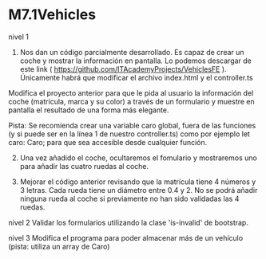 # M7.1Vehicles
nivel 1
1) Nos dan un código parcialmente desarrollado. Es capaz de crear un coche y mostrar la información en pantalla. Lo podemos descargar de este link ( https://github.com/ITAcademyProjects/VehiclesFE ). Únicamente habrá que modificar el archivo  index.html  y el  controller.ts

Modifica el proyecto anterior para que le pida al usuario la información del coche (matrícula, marca y su color) a través de un formulario y muestre en pantalla el resultado de una forma más elegante.

Pista:  Se recomienda crear una  variable caro  global, fuera de las funciones (y si puede ser en la línea 1 de nuestro controller.ts) como por ejemplo  let caro: Caro;  para que sea accesible desde cualquier función.





2) Una vez añadido el coche, ocultaremos el fomulario y mostraremos uno para añadir las cuatro ruedas al coche.





3) Mejorar el código anterior revisando que la matrícula tiene 4 números y 3 letras. Cada rueda tiene un diámetro entre 0.4 y 2. No se podrá añadir ninguna rueda al coche si previamente no han sido validadas las 4 ruedas.


nivel 2
Validar los formularios utilizando la clase 'is-invalid' de bootstrap.

nivel 3
Modifica el programa para poder almacenar más de un vehículo (pista: utiliza un array de Caro)

